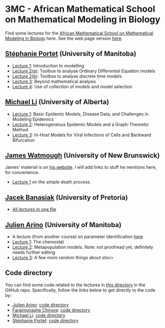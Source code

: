 # 3MC - African Mathematical School on Mathematical Modeling in Biology

Find some lectures for the [African Mathematical School on Mathematical Modeling in Biology](https://natural-sciences.nwu.ac.za/paa/3MC-School-BM) here. See the web page version [here](https://julien-arino.github.io/3MC-mathematical-modelling-in-biology/).

## [Stéphanie Portet](https://server.math.umanitoba.ca/~sportet/index.html) (University of Manitoba)

- [Lecture 1](https://github.com/julien-arino/3MC-mathematical-modelling-in-biology/blob/main/SA_Portet_1.pdf): Introduction to modelling
- [Lecture 2(a)](https://github.com/julien-arino/3MC-mathematical-modelling-in-biology/blob/main/SA_Portet_2_ODE.pdf): Toolbox to analyse Ordinary Differential Equation models
- [Lecture 2(b)](https://github.com/julien-arino/3MC-mathematical-modelling-in-biology/blob/main/SA_Portet_2_DE.pdf): Toolbox to analyse discrete time models
- [Lecture 3](https://github.com/julien-arino/3MC-mathematical-modelling-in-biology/blob/main/SA_Portet_3.pdf): Beyond mathematical analysis
- [Lecture 4](https://github.com/julien-arino/3MC-mathematical-modelling-in-biology/blob/main/SA_Portet_4.pdf): Use of collection of models and model selection

## [Michael Li](https://www.ualberta.ca/~myli) (University of Alberta)

- [Lecture 1](https://github.com/julien-arino/3MC-mathematical-modelling-in-biology/blob/main/MLi-3MC-Lecture1.pdf): Basic Epidemic Models, Disease Data, and Challenges in Modeling Epidemics
- [Lecture 2](https://github.com/julien-arino/3MC-mathematical-modelling-in-biology/blob/main/MLi-3MC-Lecture2.pdf): Heterogeneous Epidemic Models and a Graph-Theoretic Method
- [Lecture 3](https://github.com/julien-arino/3MC-mathematical-modelling-in-biology/blob/main/MLi-3MC-Lecture3.pdf): In-Host Models for Viral Infections of Cells and Backward Bifurcation


## [James Watmough](https://jameswatmough.github.io/) (University of New Brunswick)

James' material is on [his website](https://jameswatmough.github.io/). I will add links to stuff he mentions here, for convenience.

- [Lecture 1](https://jameswatmough.github.io/IntroductoryMathematicalBiology/) on the simple death process.

## [Jacek Banasiak](https://www.up.ac.za/mathematics-and-applied-mathematics/article/2229299/prof-j-jacek-banasiak) (University of Pretoria)

- [All lectures in one file](https://github.com/julien-arino/3MC-mathematical-modelling-in-biology/blob/main/Potch2023.pdf) 

## [Julien Arino](https://julien-arino.github.io) (University of Manitoba)

- A lecture (from another course) on parameter identification [here](https://julien-arino.github.io/omni-course/2023-01-OMNI-07-ETP-fitting_and_stochastic.pdf)
- [Lecture 1](https://github.com/julien-arino/3MC-mathematical-modelling-in-biology/blob/main/2023-03-24-chemostat.pdf): The chemostat
- [Lecture 2](https://github.com/julien-arino/3MC-mathematical-modelling-in-biology/blob/main/2023-03-27-metapops.pdf): Metapopulation models. Note: not proofread yet, definitely needs further editing
- [Lecture 3](https://github.com/julien-arino/3MC-mathematical-modelling-in-biology/blob/main/2023-03-28-stochastics.pdf): A few more random things about stoc>


## Code directory

You can find some code related to the lectures in [this directory](https://github.com/julien-arino/3MC-mathematical-modelling-in-biology/tree/main/CODE) in the GitHub repo. Specifically, follow the links below to get directly to the code by:
- [Julien Arino](https://julien-arino.github.io): [code directory](https://github.com/julien-arino/3MC-mathematical-modelling-in-biology/tree/main/CODE/Julien)
- [Faraimunashe Chirove](https://www.uj.ac.za/members/faraimunashe-chirove/): [code directory](https://github.com/julien-arino/3MC-mathematical-modelling-in-biology/tree/main/CODE/Faraimunache)
- [Michael Li](https://www.ualberta.ca/~myli): [code directory](https://github.com/julien-arino/3MC-mathematical-modelling-in-biology/tree/main/CODE/Michael)
- [Stéphanie Portet](https://server.math.umanitoba.ca/~sportet/index.html): [code directory](https://github.com/julien-arino/3MC-mathematical-modelling-in-biology/tree/main/CODE/Stephanie)
